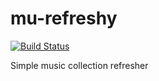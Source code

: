 # mu-refreshy

[![Build Status](https://travis-ci.org/ZX-Diablo/mu-refreshy.svg?branch=master)](https://travis-ci.org/ZX-Diablo/mu-refreshy)

Simple music collection refresher
